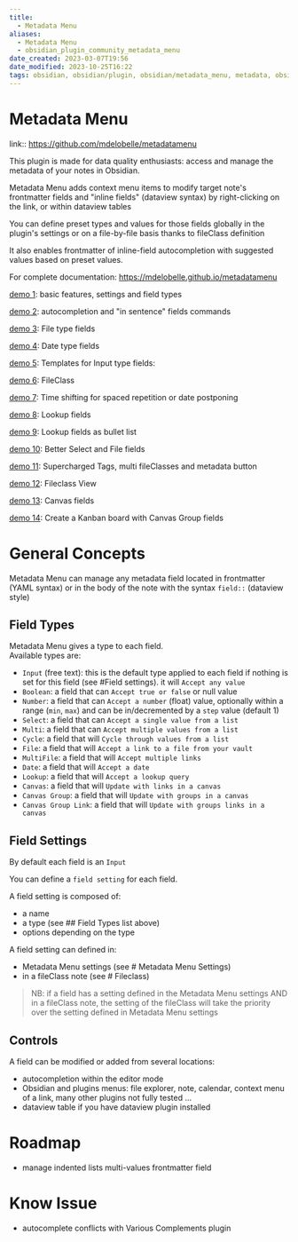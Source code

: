 ```yaml
---
title:
  - Metadata Menu
aliases:
  - Metadata Menu
  - obsidian_plugin_community_metadata_menu
date_created: 2023-03-07T19:56
date_modified: 2023-10-25T16:22
tags: obsidian, obsidian/plugin, obsidian/metadata_menu, metadata, obsidian/metadata, Field
---
```

# Metadata Menu

link:: <https://github.com/mdelobelle/metadatamenu>

This plugin is made for data quality enthusiasts: access and manage the metadata of your notes in Obsidian.

Metadata Menu adds context menu items to modify target note's frontmatter fields and "inline fields" (dataview syntax) by right-clicking on the link, or within dataview tables

You can define preset types and values for those fields globally in the plugin's settings or on a file-by-file basis thanks to fileClass definition

It also enables frontmatter of inline-field autocompletion with suggested values based on preset values.

For complete documentation: <https://mdelobelle.github.io/metadatamenu>

[demo 1](https://youtu.be/7bvIAkJf0OE): basic features, settings and field types

[demo 2](https://youtu.be/gU-StGyDciY ): autocompletion and "in sentence" fields commands

[demo 3](https://youtu.be/sYudigxPEnY): File type fields

[demo 4](https://youtu.be/PrbYaVh7N7g): Date type fields

[demo 5](https://youtu.be/Mq2tbA0RVM8): Templates for Input type fields:

[demo 6](https://youtu.be/QxXSuh7HUZY): FileClass

[demo 7](https://youtu.be/6dEk9no269g): Time shifting for spaced repetition or date postponing

[demo 8](https://youtu.be/ad0nJf8TZP8): Lookup fields

[demo 9](https://youtu.be/zUcZWG7nWF4): Lookup fields as bullet list

[demo 10](https://youtu.be/vc55ivQuHuY): Better Select and File fields

[demo 11](https://youtu.be/I73uW8fqOZ8): Supercharged Tags, multi fileClasses and metadata button

[demo 12](https://youtu.be/3jukvV7OODg): Fileclass View

[demo 13](https://youtu.be/7oaau8ijVUA): Canvas fields

[demo 14](https://youtu.be/G47AYkmoKJs): Create a Kanban board with Canvas Group fields

# General Concepts

Metadata Menu can manage any metadata field located in frontmatter (YAML syntax) or in the body of the note with the syntax `field::` (dataview style)

## Field Types

Metadata Menu gives a type to each field.  
Available types are:

- `Input` (free text): this is the default type applied to each field if nothing is set for this field (see #Field settings). it will `Accept any value`
- `Boolean`: a field that can `Accept true or false` or null value
- `Number`: a field that can `Accept a number` (float) value, optionally within a range (`min`, `max`) and can be in/decremented by a `step` value (default 1)
- `Select`: a field that can `Accept a single value from a list`
- `Multi`: a field that can `Accept multiple values from a list`
- `Cycle`: a field that will `Cycle through values from a list`
- `File`: a field that will `Accept a link to a file from your vault`
- `MultiFile`: a field that will `Accept multiple links`
- `Date`: a field that will `Accept a date`
- `Lookup`: a field that will `Accept a lookup query`
- `Canvas`: a field that will `Update with links in a canvas`
- `Canvas Group`: a field that will `Update with groups in a canvas`
- `Canvas Group Link`: a field that will `Update with groups links in a canvas`

## Field Settings

By default each field is an `Input`

You can define a `field setting` for each field.

A field setting is composed of:

- a name
- a type (see ## Field Types list above)
- options depending on the type

A field setting can defined in:

- Metadata Menu settings (see # Metadata Menu Settings)
- in a fileClass note (see # Fileclass)

> NB: if a field has a setting defined in the Metadata Menu settings AND in a fileClass note, the setting of the fileClass will take the priority over the setting defined in Metadata Menu settings

## Controls

A field can be modified or added from several locations:

- autocompletion within the editor mode
- Obsidian and plugins menus: file explorer, note, calendar, context menu of a link, many other plugins not fully tested …
- dataview table if you have dataview plugin installed

# Roadmap

- manage indented lists multi-values frontmatter field

# Know Issue

- autocomplete conflicts with Various Complements plugin
